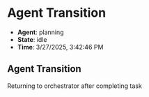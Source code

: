 # Agent Transition

- **Agent**: planning
- **State**: idle
- **Time**: 3/27/2025, 3:42:46 PM

## Agent Transition

Returning to orchestrator after completing task

